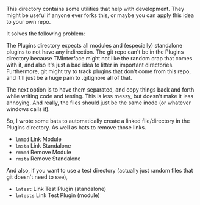 This directory contains some utilities that help with development.
They might be useful if anyone ever forks this, or maybe you can apply this idea to your own repo.

It solves the following problem:

The Plugins directory expects all modules and (especially) standalone plugins to not have any indirection.
The git repo can't be in the Plugins directory because TMInterface might not like the random crap that comes with it,
and also it's just a bad idea to litter in important directories.
Furthermore, git might try to track plugins that don't come from this repo,
and it'll just be a huge pain to .gitignore all of that.

The next option is to have them separated, and copy things back and forth while writing code and testing.
This is less messy, but doesn't make it less annoying.
And really, the files should just be the same inode (or whatever windows calls it).

So, I wrote some bats to automatically create a linked file/directory in the Plugins directory.
As well as bats to remove those links.
- `lnmod` Link Module
- `lnsta` Link Standalone
- `rmmod` Remove Module
- `rmsta` Remove Standalone

And also, if you want to use a test directory (actually just random files that git doesn't need to see),
- `lntest`  Link Test Plugin (standalone)
- `lntests` Link Test Plugin (module)
